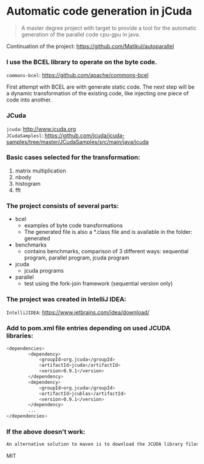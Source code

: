 # Automatic code generation in jCuda 
> A master degree project with target to provide a tool for the automatic generation of the parallel code cpu-gpu in java.

Continuation of the project:  <https://github.com/Matikul/autoparallel>

### I use the BCEL library to operate on the byte code.
`commons-bcel`:  <https://github.com/apache/commons-bcel>


First attempt with BCEL are with generate static code. 
The next step will be a dynamic transformation of the existing code, like injecting one piece of code into another.


### JCuda

`jcuda`:  <http://www.jcuda.org> \
`JCudaSamplesl`:  <https://github.com/jcuda/jcuda-samples/tree/master/JCudaSamples/src/main/java/jcuda>


### Basic cases selected for the transformation:
1. matrix multiplication
2. nbody
3. histogram
4. fft


### The project consists of several parts:
* bcel
    * examples of byte code transformations
	* The generated file is also a *.class file and is available in the folder: generated
* benchmarks
    * contains benchmarks, comparison of 3 different ways: sequential program, parallel program, jcuda program
* jcuda
    * jcuda programs
* parallel
    * test using the fork-join framework (sequential version only)  




### The project was created in IntelliJ IDEA:
`IntelliJIDEA`: <https://www.jetbrains.com/idea/download/>


### Add to pom.xml file entries depending on used JCUDA libraries:
```sh
<dependencies>
        <dependency>
            <groupId>org.jcuda</groupId>
            <artifactId>jcuda</artifactId>
            <version>0.9.1</version>
        </dependency>
        <dependency>
            <groupId>org.jcuda</groupId>
            <artifactId>jcublas</artifactId>
            <version>0.9.1</version>
        </dependency>
        ...
</dependencies>        
```

### If the above doesn't work:
```sh
An alternative solution to maven is to download the JCUDA library files yourself, to do so go to http://jcuda.org/downloads/downloads.html, to the download section and download the *.zip package. Unpack the content. In IDE, go to the project structure section and point to all/selected *.jar files. If you are asked, indicate that the imported libraries are for the project module with name: jcuda)
```

MIT